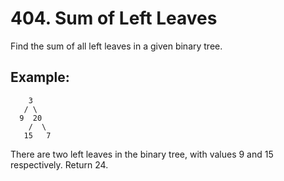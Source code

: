 # 404. Sum of Left Leaves

Find the sum of all left leaves in a given binary tree.

## Example:

```
    3
   / \
  9  20
    /  \
   15   7
```

There are two left leaves in the binary tree, with values 9 and 15 respectively. Return 24.